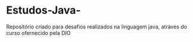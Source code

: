 # Estudos-Java-
Repositório criado para desafios realizados na linguagem java, atráves do curso ofernecido pela DIO
